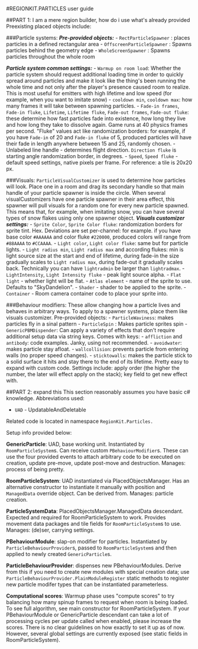 #REGIONKIT.PARTICLES user guide

##PART 1: I am a mere region builder, how do i use what's already provided
Preexisting placed objects include:

###Particle systems:
***Pre-provided objects:***
	- `RectParticleSpawner` : places particles in a defined rectangular area
	- `OffscreenParticleSpawner` : Spawns particles behind the geometry edge
	- `WholeScreenSpawner` : Spawns particles throughout the whole room
	
***Particle system common settings:***
	- `Warmup on room load`: Whether the particle system should request additional loading time in order to quickly spread around particles and make it look like the thing's been running the whole time and not only after the player's presence caused room to realize. This is most useful for emitters with high lifetime and low speed (for example, when you want to imitate snow)
	- `cooldown min`, `cooldown max`: how many frames it will take between spawning particles.
	- `Fade-in frames`, `Fade-in fluke`, `Lifetime`, `Lifetime fluke`, `Fade-out frames`, `Fade-out fluke`: these determine how fast particles fade into existence, how long they live and how long they take to dissolve again. Game runs at 40 physics frames per second. "Fluke" values act like randomization borders: for example, if you have `Fade-in` of 20 and `Fade-in fluke` of 5, produced particles will have their fade in length anywhere between 15 and 25, randomly chosen.
	- Unlabeled line handle - determines flight direction. `Direction fluke` is starting angle randomization border, in degrees.
	- `Speed`, `Speed fluke` - default speed settings, native pixels per frame. For reference: a tile is 20x20 px.

###Visuals:
	`ParticleVisualCustomizer` is used to determine how particles will look. Place one in a room and drag its secondary handle so that main handle of your particle spawner is inside the circle.
	When several visualCustomizers have one particle spawner in their area effect, this spawner will pull visuals for a random one for every new particle spawned. This means that, for example, when imitating snow, you can have several types of snow flakes using only one spawner object.
***Visuals customizer settings:***
	- `Sprite Color`, `Sprite Color fluke`: randomization borders for sprite tint. Hex. Deviations are set per-channel: for example. if you have base color `#AAAAAA` and color fluke `#220000`, produced colors will range from `#88AAAA` to `#CCAAAA`.
	- `Light color`, `Light color fluke`: same but for particle lights.
	- `Light radius min`, `Light radius max` and according flukes: min is light source size at the start and end of lifetime, during fade-in the size gradually scales to `Light radius max`, during fade-out it gradually scales back. Technically you can have `lightradmin` be larger than `lightradmax`.
	- `LightIntensity`, `Light Intensity fluke` - peak light source alpha.
	- `Flat light` - whether light will be flat.
	- `Atlas element` - name of the sprite to use. Defaults to "SkyDandelion".
	- `Shader` - shader to be applied to the sprite.
	- `Container` - Room camera container code to place your sprite into.
	
###Behaviour modifiers:
These allow changing how a particle lives and behaves in arbitrary ways. To apply to a spawner systems, place them like visuals customizer.
Pre-provided objects:
	- `ParticleWaviness`: makes particles fly in a sinal pattern
	- `ParticleSpin` : Makes particle sprites spin
	- `GenericPBMDispender`: Can apply a variety of effects that don't require additional setup data via string keys. Comes with keys:
		- `affliction` and `antibody`: code examples. Janky, using not recommended.
		- `avoidwater`: makes particle stay afloat.
		- `wallcollision`: prevents particle from entering walls (no proper speed changes).
		- `sticktowalls`: makes the particle stick to a solid surface it hits and stay there to the end of its lifetime.
	Pretty easy to expand with custom code.
	Settings include: apply order (the higher the number, the later will effect apply on the stack); key field to get new effect with.

##PART 2: expand this
This section reasonably assumes you have basic c# knowledge.
Abbreviations used:
 - `UAD` - UpdatableAndDeletable

Related code is located in namespace `RegionKit.Particles.`

Setup info provided below:

**GenericParticle**: UAD, base working unit. Instantiated by `RoomParticleSystem`s. Can receive custom `PBehaviourModifier`s. These can use the four provided events to attach arbitrary code to be executed on creation, update pre-move, update post-move and destruction.
Manages: process of being pretty.

**RoomParticleSystem**: UAD instantiated via PlacedObjectsManager. Has an alternative constructor to instantiate it manually with position and `ManagedData` override object. Can be derived from.
Manages: particle creation.

**ParticleSystemData**: PlacedObjectsManager.ManagedData descendant. Expected and required for RoomParticleSystem to work. Provides movement data packages and tile fields for `RoomParticleSystem`s to use.
Manages: (de)ser, carrying settings.

**PBehaviourModule**: slap-on modifier for particles. Instantiated by `ParticleBehaviourProvider`s, passed to `RoomParticleSystem`s and then applied to newly created `GenericParticle`s.

**ParticleBehaviourProvider**: dispenses new PBehaviourModules. Derive from this if you need to create new modules with special creation data; use `ParticleBehaviourProvider.PlainModuleRegister` static methods to register new particle modifer types that can be instantiated parameterless.

**Computational scores**: Warmup phase uses "compute scores" to try balancing how many spinup frames to request when room is being loaded. To see full algorithm, see main constructor for RoomParticleSystem. If your PBehaviourModule or GenericParticle descendant can take a lot of processing cycles per update called when enabled, please increase the scores. There is no clear guidelines on how exactly to set it up as of now. However, several global settings are currently exposed (see static fields in RoomParticleSystem).